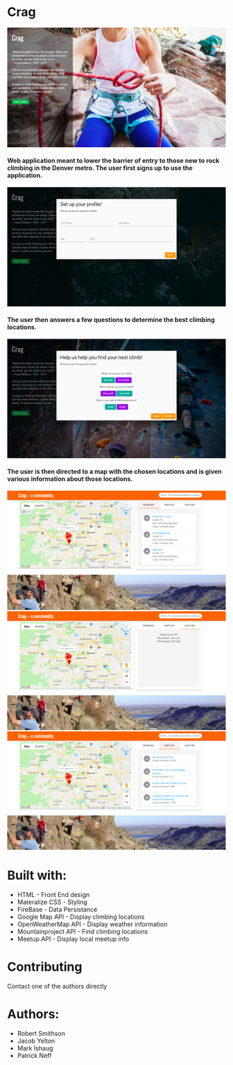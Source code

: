 # Crag
![alt text](screenshots/crag-home.png)
#### Web application meant to lower the barrier of entry to those new to rock climbing in the Denver metro. The user first signs up to use the application. 
![alt text](screenshots/crag-signup.png)
#### The user then answers a few questions to determine the best climbing locations. 
![alt text](screenshots/crag-options.png)
#### The user is then directed to a map with the chosen locations and is given various information about those locations. 
![alt text](screenshots/crag-problems.png)
![alt text](screenshots/crag-weather.png)
![alt text](screenshots/crag-meetups.png)

# Built with:
* HTML - Front End design
* Materalize CSS - Styling
* FireBase - Data Persistance
* Google Map API - Display climbing locations
* OpenWeatherMap API - Display weather information
* Mountainproject API - Find climbing locations
* Meetup API - Display local meetup info

# Contributing
Contact one of the authors directly

# Authors:
* Robert Smithson
* Jacob Yelton
* Mark Ishaug
* Patrick Neff
